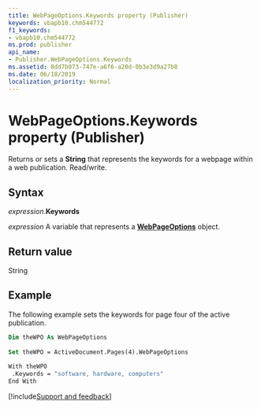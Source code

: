 ```yaml
---
title: WebPageOptions.Keywords property (Publisher)
keywords: vbapb10.chm544772
f1_keywords:
- vbapb10.chm544772
ms.prod: publisher
api_name:
- Publisher.WebPageOptions.Keywords
ms.assetid: 8dd7b073-747e-a6f6-a20d-0b3e3d9a27b8
ms.date: 06/18/2019
localization_priority: Normal
---
```



# WebPageOptions.Keywords property (Publisher)

Returns or sets a **String** that represents the keywords for a webpage within a web publication. Read/write.


## Syntax

_expression_.**Keywords**

_expression_ A variable that represents a **[WebPageOptions](Publisher.WebPageOptions.md)** object.


## Return value

String


## Example

The following example sets the keywords for page four of the active publication.

```vb
Dim theWPO As WebPageOptions 
 
Set theWPO = ActiveDocument.Pages(4).WebPageOptions 
 
With theWPO 
 .Keywords = "software, hardware, computers" 
End With
```

[!include[Support and feedback](~/includes/feedback-boilerplate.md)]